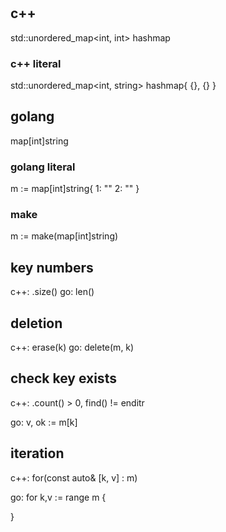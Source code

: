 #

## c++ 

std::unordered_map<int, int> hashmap

### c++ literal
std::unordered_map<int, string> hashmap{
    {},
    {}
}


## golang

map[int]string

### golang literal
m := map[int]string{
    1: "" 
    2: ""
}

### make
m := make(map[int]string)

## key numbers

c++: .size()
go: len()

## deletion
c++: erase(k)
go: delete(m, k)

## check key exists
c++: .count() > 0, find() != enditr

go: v, ok := m[k]

## iteration 
c++: for(const auto& [k, v] : m)

go: for k,v := range m {
    
}